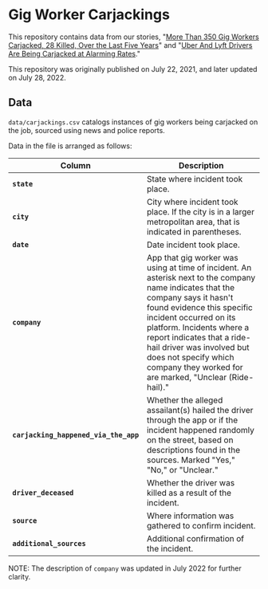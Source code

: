 # Gig Worker Carjackings

This repository contains data from our stories, "[More Than 350 Gig Workers Carjacked, 28 Killed, Over the Last Five Years](https://themarkup.org/working-for-an-algorithm/2022/07/28/more-than-350-gig-workers-carjacked-28-killed-over-the-last-five-years)" and "[Uber And Lyft Drivers Are Being Carjacked at Alarming Rates](https://themarkup.org/working-for-an-algorithm/2021/07/22/uber-and-lyft-drivers-are-being-carjacked-at-alarming-rates)." 

This repository was originally published on July 22, 2021, and later updated on July 28, 2022.

## Data

`data/carjackings.csv` catalogs instances of gig workers being carjacked on the job, sourced using news and police reports.

Data in the file is arranged as follows:

| Column	| Description |
|---------|-------------|
| **`state`**	| State where incident took place.
| **`city`** |	City where incident took place. If the city is in a larger metropolitan area, that is indicated in parentheses.
| **`date`** |	Date incident took place.
| **`company`** |	App that gig worker was using at time of incident. An asterisk next to the company name indicates that the company says it hasn't found evidence this specific incident occurred on its platform. Incidents where a report indicates that a ride-hail driver was involved but does not specify which company they worked for are marked, "Unclear (Ride-hail)."
| **`carjacking_happened_via_the_app`** |	Whether the alleged assailant(s) hailed the driver through the app or if the incident happened randomly on the street, based on descriptions found in the sources. Marked "Yes," "No," or "Unclear."
| **`driver_deceased`** |	Whether the driver was killed as a result of the incident.
| **`source`** |	Where information was gathered to confirm incident.
| **`additional_sources`** |	Additional confirmation of the incident.

NOTE: The description of `company` was updated in July 2022 for further clarity.
